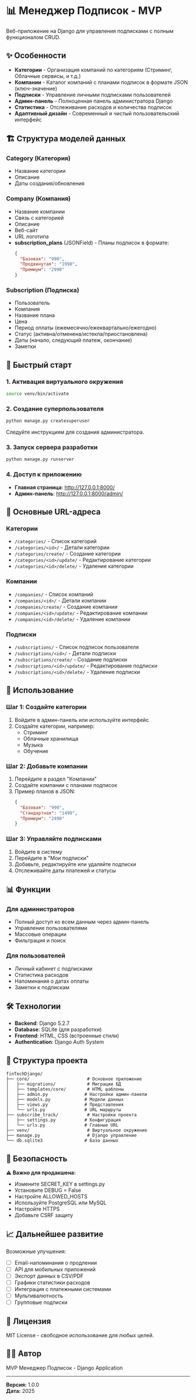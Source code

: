 # 📊 Менеджер Подписок - MVP

Веб-приложение на Django для управления подписками с полным функционалом CRUD.

## ✨ Особенности

- **Категории** - Организация компаний по категориям (Стриминг, Облачные сервисы, и т.д.)
- **Компании** - Каталог компаний с планами подписок в формате JSON (ключ-значение)
- **Подписки** - Управление личными подписками пользователей
- **Админ-панель** - Полноценная панель администратора Django
- **Статистика** - Отслеживание расходов и количества подписок
- **Адаптивный дизайн** - Современный и чистый пользовательский интерфейс

## 🏗️ Структура моделей данных

### Category (Категория)
- Название категории
- Описание
- Даты создания/обновления

### Company (Компания)
- Название компании
- Связь с категорией
- Описание
- Веб-сайт
- URL логотипа
- **subscription_plans** (JSONField) - Планы подписок в формате:
  ```json
  {
    "Базовая": "990",
    "Продвинутая": "1990",
    "Премиум": "2990"
  }
  ```

### Subscription (Подписка)
- Пользователь
- Компания
- Название плана
- Цена
- Период оплаты (ежемесячно/ежеквартально/ежегодно)
- Статус (активна/отменена/истекла/приостановлена)
- Даты (начало, следующий платеж, окончание)
- Заметки

## 🚀 Быстрый старт

### 1. Активация виртуального окружения

```bash
source venv/bin/activate
```

### 2. Создание суперпользователя

```bash
python manage.py createsuperuser
```

Следуйте инструкциям для создания администратора.

### 3. Запуск сервера разработки

```bash
python manage.py runserver
```

### 4. Доступ к приложению

- **Главная страница**: http://127.0.0.1:8000/
- **Админ-панель**: http://127.0.0.1:8000/admin/

## 📱 Основные URL-адреса

### Категории
- `/categories/` - Список категорий
- `/categories/<id>/` - Детали категории
- `/categories/create/` - Создание категории
- `/categories/<id>/update/` - Редактирование категории
- `/categories/<id>/delete/` - Удаление категории

### Компании
- `/companies/` - Список компаний
- `/companies/<id>/` - Детали компании
- `/companies/create/` - Создание компании
- `/companies/<id>/update/` - Редактирование компании
- `/companies/<id>/delete/` - Удаление компании

### Подписки
- `/subscriptions/` - Список подписок пользователя
- `/subscriptions/<id>/` - Детали подписки
- `/subscriptions/create/` - Создание подписки
- `/subscriptions/<id>/update/` - Редактирование подписки
- `/subscriptions/<id>/delete/` - Удаление подписки

## 🎯 Использование

### Шаг 1: Создайте категории
1. Войдите в админ-панель или используйте интерфейс
2. Создайте категории, например:
   - Стриминг
   - Облачные хранилища
   - Музыка
   - Обучение

### Шаг 2: Добавьте компании
1. Перейдите в раздел "Компании"
2. Создайте компании с планами подписок
3. Пример планов в JSON:
   ```json
   {
     "Базовая": "990",
     "Стандартная": "1490",
     "Премиум": "2490"
   }
   ```

### Шаг 3: Управляйте подписками
1. Войдите в систему
2. Перейдите в "Мои подписки"
3. Добавьте, редактируйте или удаляйте подписки
4. Отслеживайте даты платежей и статусы

## 📊 Функции

### Для администраторов
- Полный доступ ко всем данным через админ-панель
- Управление пользователями
- Массовые операции
- Фильтрация и поиск

### Для пользователей
- Личный кабинет с подписками
- Статистика расходов
- Напоминания о датах оплаты
- Заметки к подпискам

## 🛠️ Технологии

- **Backend**: Django 5.2.7
- **Database**: SQLite (для разработки)
- **Frontend**: HTML, CSS (встроенные стили)
- **Authentication**: Django Auth System

## 📝 Структура проекта

```
finTechDjango/
├── core/                      # Основное приложение
│   ├── migrations/            # Миграции БД
│   ├── templates/core/        # HTML шаблоны
│   ├── admin.py              # Настройки админ-панели
│   ├── models.py             # Модели данных
│   ├── views.py              # Представления
│   └── urls.py               # URL маршруты
├── subscribe_track/           # Настройки проекта
│   ├── settings.py           # Конфигурация
│   └── urls.py               # Главные URL
├── venv/                      # Виртуальное окружение
├── manage.py                  # Django управление
└── db.sqlite3                # База данных
```

## 🔐 Безопасность

⚠️ **Важно для продакшена:**
- Измените SECRET_KEY в settings.py
- Установите DEBUG = False
- Настройте ALLOWED_HOSTS
- Используйте PostgreSQL или MySQL
- Настройте HTTPS
- Добавьте CSRF защиту

## 📈 Дальнейшее развитие

Возможные улучшения:
- [ ] Email-напоминания о продлении
- [ ] API для мобильных приложений
- [ ] Экспорт данных в CSV/PDF
- [ ] Графики статистики расходов
- [ ] Интеграция с платежными системами
- [ ] Мультивалютность
- [ ] Групповые подписки

## 📄 Лицензия

MIT License - свободное использование для любых целей.

## 👨‍💻 Автор

MVP Менеджер Подписок - Django Application

---

**Версия:** 1.0.0  
**Дата:** 2025

